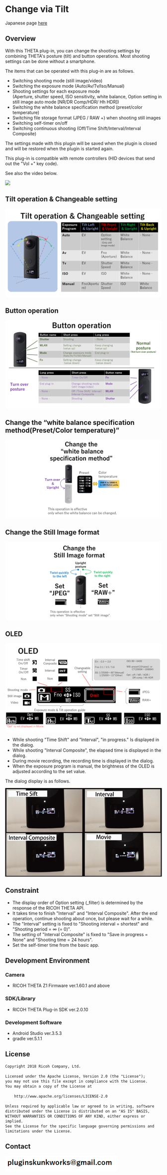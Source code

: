 # Change via Tilt

Japanese page [here](README_jp.md)

## Overview

With this THETA plug-in, you can change the shooting settings by combining THETA's posture (tilt) and button operations.
Most shooting settings can be done without a smartphone.

The items that can be operated with this plug-in are as follows.

- Switching shooting mode (still image/video)
- Switching the exposure mode (Auto/Av/Tv/Iso/Manual)
- Shooting settings for each exposure mode <br> (Aperture, shutter speed, ISO sensitivity, white balance, Option setting in still image auto mode [NR/DR Comp/HDR/ Hh HDR])
- Switching the white balance specification method (preset/color temperature)
- Switching file storage format (JPEG / RAW +) when shooting still images
- Switching self-timer on/off 
- Switching continuous shooting (Off/Time Shift/Interval/Interval Composite)

The settings made with this plugin will be saved when the plugin is closed and will be restored when the plugin is started again.

This plug-in is compatible with remote controllers (HID devices that send out the "Vol +" key code).

See also the video below.

[![](https://img.youtube.com/vi/5kFv-7Cc3h8/0.jpg)](https://www.youtube.com/watch?v=5kFv-7Cc3h8)


## Tilt operation & Changeable setting 

![Tilt](img/01.PNG)


## Button operation

![Button](img/02.PNG)


## Change the “white balance specification method(Preset/Color temperature)”

![WhiteBalance](img/03.PNG)


## Change the Still Image format

![Format](img/04.PNG)


## OLED

![OLED](img/05.PNG)

- While shooting "Time Shift" and "Interval", "in progress." Is displayed in the dialog.
- While shooting "Interval Composite", the elapsed time is displayed in the dialog.
- During movie recording, the recording time is displayed in the dialog.
- When the exposure program is manual, the brightness of the OLED is adjusted according to the set value.

The dialog display is as follows.

![Dialog](img/00_daialog.gif)


## Constraint

- The display order of Option setting (_filter) is determined by the response of the RICOH THETA API.
- It takes time to finish "Interval" and "Interval Composite". After the end operation, continue shooting about once, but please wait for a while.
- The "Interval" setting is fixed to "Shooting interval = shortest" and "Shooting period = ∞ (= 0)".
- The setting of "Interval Composite" is fixed to "Save in progress = None" and "Shooting time = 24 hours".
- Set the self-timer time from the basic app.


## Development Environment

### Camera
* RICOH THETA Z1 Firmware ver.1.60.1 and above

### SDK/Library
* RICOH THETA Plug-in SDK ver.2.0.10

### Development Software
* Android Studio ver.3.5.3
* gradle ver.5.1.1


## License

```
Copyright 2018 Ricoh Company, Ltd.

Licensed under the Apache License, Version 2.0 (the "License");
you may not use this file except in compliance with the License.
You may obtain a copy of the License at

    http://www.apache.org/licenses/LICENSE-2.0

Unless required by applicable law or agreed to in writing, software
distributed under the License is distributed on an "AS IS" BASIS,
WITHOUT WARRANTIES OR CONDITIONS OF ANY KIND, either express or implied.
See the License for the specific language governing permissions and
limitations under the License.
```

## Contact
![Contact](img/contact.png)

